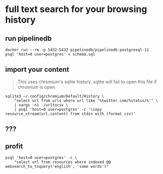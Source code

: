 # full text search for your browsing history

## run pipelinedb

    docker run --rm -p 5432:5432 pipelinedb/pipelinedb-postgresql-11
    psql 'host=0 user=postgres' < schema.sql

## import your content

> This uses chromium's sqlite history. sqlite will fail to open this file if chromium is open.


    sqlite3 ~/.config/chromium/Default/History \
        "select url from urls where url like '%twitter.com/%status/%'" \
        | xargs -n1 ./urltocsv \
        | psql 'host=0 user=postgres' -c '\copy resource_stream(url,content) from stdin with (format csv)'


## ???

## profit

    psql 'host=0 user=postgres' -c \
        "select url from resources where indexed @@ websearch_to_tsquery('english', 'some words')"
